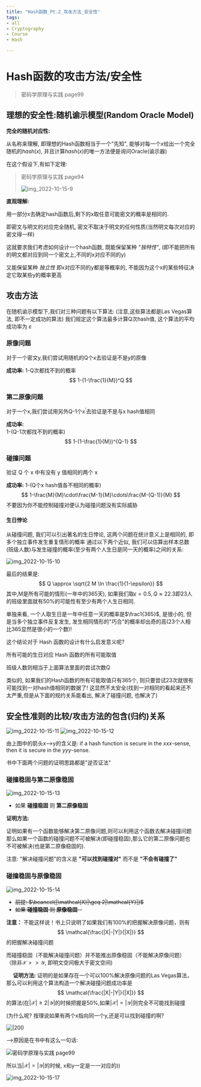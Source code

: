 ```yaml
---
title: "Hash函数_Pt.2_攻击方法_安全性"
tags:
- all
- Cryptography
- Course
- Hash

---
```

# Hash函数的攻击方法/安全性

> 密码学原理与实践 page99

## 理想的安全性:随机谕示模型(Random Oracle Model)

**完全的随机对应性:**

从名称来理解, 即理想的Hash函数相当于一个"先知", 能够对每一个$x$给出一个完全随机的$hash(x)$, 并且计算$hash(x)$的唯一方法便是询问Oracle(谕示器)

在这个假设下,有如下定理:
> 密码学原理与实践 page94
>
> ![img_2022-10-15-9](notes/2021/2021.6/assets/img_2022-10-15-9.png)

**直观理解:**

用一部分x去确定hash函数后,剩下的x取任意可能密文的概率是相同的.

即密文与明文的对应完全随机, 密文不取决于明文的任何性质(当然明文每次对应的密文得一样)

这就要求我们考虑如何设计一个hash函数, 既能保留某种 *"独特性"*,  (即不能把所有的明文都对应到同一个密文上,不同的x对应不同的y)

又能保留某种 *独立性* 即x对应不同的y都是等概率的, 不能因为这个x的某些特征决定它取某些y的概率更高

## 攻击方法

在随机谕示模型下,我们对三种问题有以下算法:
(注意,这些算法都是Las Vegas算法, 即不一定成功的算法)
我们规定这个算法最多计算Q次hash值, 这个算法的平均成功率为 $\varepsilon$

### 原像问题

对于一个密文y,我们尝试用随机的Q个x去验证是不是y的原像

**成功率:**
1-Q次都找不到的概率
$$
1-(1-\frac{1}{M})^Q
$$

### 第二原像问题

对于一个x,我们尝试用另外Q-1个$x^\prime$去验证是不是与x hash值相同

**成功率:**  
1-(Q-1次都找不到的概率)
$$
1-(1-\frac{1}{M})^{Q-1}
$$

### 碰撞问题

验证 Q 个 x 中有没有 y 值相同的两个 x

**成功率:**
1-(Q个x hash值各不相同的概率)
$$
1-\frac{M}{M}\cdot\frac{M-1}{M}\cdots\frac{M-(Q-1)}{M}
$$
不要因为你不能控制碰撞对便认为碰撞问题没有实际威胁

#### 生日悖论

从碰撞问题, 我们可以引出著名的生日悖论, 这两个问题在统计意义上是相同的, 即多个独立事件发生重复情形的概率
通过以下两个近似, 我们可以估算出样本总数(班级人数)与发生碰撞的概率(至少有两个人生日是同一天的概率)之间的关系:

![img_2022-10-15-10](notes/2021/2021.6/assets/img_2022-10-15-10.png)

最后的结果是:
$$
Q \approx \sqrt{2 M \ln \frac{1}{1-\epsilon}}
$$
其中,M是所有可能的情形(一年中的365天), 如果我们取$\epsilon=0.5, Q\approx 22.3$即23人的班级里面就有50%的可能性有至少有两个人生日相同.

单独来看, 一个人取生日是一年中任意一天的概率是$\frac1{365}$, 是很小的, 但是当多个独立事件反复发生, 发生相同情形的"巧合"的概率却出奇的高(23个人相比365显然是很小的一个数)!

这个结论对于 Hash 函数的设计有什么启发意义呢?

所有可能的生日对应 Hash 函数的所有可能取值

班级人数则相当于上面算法里面的尝试次数Q

类似的, 如果我们的Hash函数的所有可能取值只有365个, 则只要尝试23次就很有可能找到一对hash值相同的数据了! 这显然不太安全(找到一对相同的看起来还不太严重,但是从下面的规约关系能看出, 解决了碰撞问题, 也解决了)

## 安全性准则的比较/攻击方法的包含(归约)关系

![img_2022-10-15-11](notes/2021/2021.6/assets/img_2022-10-15-11.png)
![img_2022-10-15-12](notes/2021/2021.6/assets/img_2022-10-15-12.png)

由上图中的箭头x-->y的含义是: if a hash function is secure in the $xxx$-sense, then it is secure in the $yyy$-sense.

书中下面两个问题的证明思路都是"逆否证法"

### 碰撞稳固与第二原像稳固

![img_2022-10-15-13](notes/2021/2021.6/assets/img_2022-10-15-13.png)

- 如果 **碰撞稳固** 则 **第二原像稳固**

**证明方法:**

证明如果有一个函数能够解决第二原像问题,则可以利用这个函数去解决碰撞问题
那么如果一个函数的碰撞问题不可被解决(即碰撞稳固),那么它的第二原像问题也不可被解决(也是第二原像稳固的).

注意: "解决碰撞问题"的含义是 **"可以找到碰撞对"** 而不是 **"不会有碰撞了"**

### 碰撞稳固与原像稳固

![img_2022-10-15-14](notes/2021/2021.6/assets/img_2022-10-15-14.png)

- ~~前提: $\bcancel{|\mathcal{X}|\geq 2|\mathcal{Y}|}$~~
- ~~如果 **碰撞稳固** 则 **原像稳固**--~~

**注意：** 不能这样说！书上只说明了如果我们有100%的把握解决原像问题，则有
$$
\mathcal{\frac{|X|-|Y|}{|X|}}
$$
的把握解决碰撞问题

而碰撞稳固（不能解决碰撞问题）并不能推出原像稳固（不能解决原像问题）
（除非$\mathcal{X>>Y}$, 即明文空间极大于密文空间)

&emsp; **证明方法:**
证明的是如果存在一个可以100%解决原像问题的Las Vegas算法，那么可以利用这个算法构造一个解决碰撞问题成功率是
$$
\mathcal{\frac{|X|-|Y|}{|X|}}
$$
的算法(在$|\mathcal{X}|\geq 2|\mathcal{Y}|$的时候把握是50%,如果$|\mathcal{X}|=|\mathcal{Y}|$则完全不可能找到碰撞

(为什么呢? 按理说如果有两个x指向同一个y,还是可以找到碰撞的啊?

![|200](notes/2021/2021.6/assets/img_2022-10-15-15.png)

-->原因是在书中有这么一句话:

![密码学原理与实践 page99](notes/2021/2021.6/assets/img_2022-10-15-16.png)

所以当$|\mathcal{X}|=|\mathcal{Y}|$的时候, x和y一定是一一对应的))

![img_2022-10-15-17](notes/2021/2021.6/assets/img_2022-10-15-17.png)
